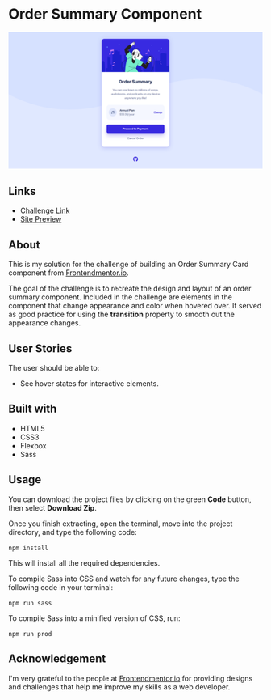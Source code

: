 # Order Summary Component
![](./images/solution-screenshot.png)

## Links
- [Challenge Link](https://www.frontendmentor.io/challenges/order-summary-component-QlPmajDUj)
- [Site Preview](https://robinjmm-order-summary.vercel.app/)

## About
This is my solution for the challenge of building an Order Summary Card component from [Frontendmentor.io](https://frontendmentor.io).

The goal of the challenge is to recreate the design and layout of an order summary component. Included in the challenge are elements in the component that change appearance and color when hovered over. It served as good practice for using the **transition** property to smooth out the appearance changes.

## User Stories
The user should be able to:
- See hover states for interactive elements.

## Built with
- HTML5
- CSS3
- Flexbox
- Sass

## Usage
You can download the project files by clicking on the green **Code** button, then select **Download Zip**.

Once you finish extracting, open the terminal, move into the project directory, and type the following code:

```
npm install
```

This will install all the required dependencies.

To compile Sass into CSS and watch for any future changes, type the following code in your terminal:


```
npm run sass
```

To compile Sass into a minified version of CSS, run:

```
npm run prod
```

## Acknowledgement
I'm very grateful to the people at [Frontendmentor.io](https://frontendmentor.io) for providing designs and challenges that help me improve my skills as a web developer.